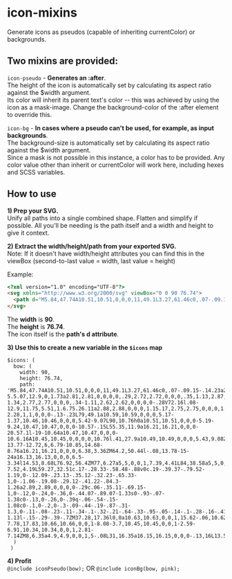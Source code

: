 # icon-mixins
Generate icons as pseudos (capable of inheriting currentColor) or backgrounds.


## Two mixins are provided:

 `icon-pseudo` - **Generates an :after**.  
The height of the icon is automatically set by calculating its aspect ratio against the $width argument.  
Its color will inherit its parent text's color -- this was achieved by using the icon as a mask-image. 
Change the background-color of the :after element to override this.

`icon-bg` - **In cases where a pseudo can't be used, for example, as input backgrounds**.  
The background-size is automatically set by calculating its aspect ratio against the $width argument.  
Since a mask is not possible in this instance, a color has to be provided. 
Any color value other than inherit or currentColor will work here, including hexes and SCSS variables.

## How to use

**1) Prep your SVG.**  
Unify all paths into a single combined shape. Flatten and simplify if possible. 
All you'll be needing is the path itself and a width and height to give it context.

**2) Extract the width/height/path from your exported SVG.**  
Note: If it doesn't have width/height attributes you can find this in the viewBox (second-to-last value = width, last value = height)

Example:
```HTML
<?xml version="1.0" encoding="UTF-8"?>
<svg xmlns="http://www.w3.org/2000/svg" viewBox="0 0 90 76.74">
  <path d="M5.84,47.74A10.51,10.51,0,0,0,11,49.1L3.27,61.46c0,.07-.09.15-.14.23a2.9,2.9,0,0,0-.31,1.13A2.77,2.77,0,0,0,3,64a2.64,2.64,0,0,0,.52.86,2.78,2.78,0,0,0,1.94,1,2.61,2.61,0,0,0,1.16-.18l.24-.1,1.61-.76,11.75-5.5.07,12.9,0,1.73a2.81,2.81,0,0,0,0,.29,2.72,2.72,0,0,0,.35,1.13,2.87,2.87,0,0,0,.74.86,2.71,2.71,0,0,0,.95.46,2.43,2.43,0,0,0,.75.11h.26a2.88,2.88,0,0,0,1.12-.35,2.8,2.8,0,0,0,.88-.77,1.88,1.88,0,0,0,.16-.23L45,44.24,64.47,75.38l.15.23a2.84,2.84,0,0,0,2,1.12h.25a2.5,2.5,0,0,0,.76-.11,2.71,2.71,0,0,0,1.7-1.34,2.77,2.77,0,0,0,.34-1.11,2.62,2.62,0,0,0,0-.28V72.16l.08-12.9,11.75,5.51,1.6.75.26.11a2.88,2.88,0,0,0,1.15.17,2.75,2.75,0,0,0,1.13-.32,2.65,2.65,0,0,0,.8-.62A2.77,2.77,0,0,0,87,64a2.73,2.73,0,0,0-.14-2.28,1,1,0,0,0-.13-.23L79,49.1a10.59,10.59,0,0,0,5.17-1.37,10.46,10.46,0,0,0,5.42-9.07L90,10.76h0a10.51,10.51,0,0,0-5.19-9.24,10.47,10.47,0,0,0-10.57-.15L55.35,11.9a16.21,16.21,0,0,0-20.57.1l-19-10.64a10.47,10.47,0,0,0-10.6.16A10.45,10.45,0,0,0,0,10.76l.41,27.9a10.49,10.49,0,0,0,5.43,9.08Zm20,16.47-.08-13.77-12.72,6,6.79-10.85,14.68-8.76a16.21,16.21,0,0,0,6.38,3.36ZM64.2,50.44l-.08,13.78-15-24a16.13,16.13,0,0,0,6.5-3.34l14.53,8.68L76.92,56.4ZM77,6.27a5,5,0,0,1,7.39,4.41L84,38.58a5,5,0,0,1-7.52,4.19L59.27,32.51c.17-.28.33-.58.48-.88v0c.19-.39.37-.79.52-1.19,0-.12.09-.23.13-.35.12-.32.23-.65.33-1,0-.1.06-.19.08-.29.12-.41.22-.84.3-1.26a2.89,2.89,0,0,0,0-.29c.06-.35.11-.69.15-1,0-.12,0-.24,0-.36,0-.44.07-.89.07-1.33s0-.93-.07-1.38c0-.13,0-.26,0-.39q-.06-.54-.15-1.08c0-.1,0-.2,0-.3-.09-.44-.19-.87-.31-1.3,0-.11-.08-.23-.11-.34-.1-.32-.21-.64-.33-.95-.05-.14-.1-.28-.16-.41a11.47,11.47,0,0,0-.51-1.13l-.15-.29-.39-.7ZM37.28,17.36l0,0a10.63,10.63,0,0,1,15.62-.06,10.62,10.62,0,0,1-7.78,17.83,10.66,10.66,0,0,1-8.08-3.7,10.45,10.45,0,0,1-2.59-6.91,10.34,10.34,0,0,1,2.81-7.14ZM8,6.35a4.9,4.9,0,0,1,5-.08L31,16.35a16.15,16.15,0,0,0-.13,16L13.54,42.76A5,5,0,0,1,6,38.58L5.62,10.67A4.89,4.89,0,0,1,8,6.35Z"/>
</svg>
```
The **width** is **90**.  
The **height** is **76.74**.  
The icon itself is the **path's d attribute**.

**3) Use this to create a new variable in the `$icons` map**
```
$icons: (
  bow: (
    width: 90,
    height: 76.74,
    path: 'M5.84,47.74A10.51,10.51,0,0,0,11,49.1L3.27,61.46c0,.07-.09.15-.14.23a2.9,2.9,0,0,0-.31,1.13A2.77,2.77,0,0,0,3,64a2.64,2.64,0,0,0,.52.86,2.78,2.78,0,0,0,1.94,1,2.61,2.61,0,0,0,1.16-.18l.24-.1,1.61-.76,11.75-5.5.07,12.9,0,1.73a2.81,2.81,0,0,0,0,.29,2.72,2.72,0,0,0,.35,1.13,2.87,2.87,0,0,0,.74.86,2.71,2.71,0,0,0,.95.46,2.43,2.43,0,0,0,.75.11h.26a2.88,2.88,0,0,0,1.12-.35,2.8,2.8,0,0,0,.88-.77,1.88,1.88,0,0,0,.16-.23L45,44.24,64.47,75.38l.15.23a2.84,2.84,0,0,0,2,1.12h.25a2.5,2.5,0,0,0,.76-.11,2.71,2.71,0,0,0,1.7-1.34,2.77,2.77,0,0,0,.34-1.11,2.62,2.62,0,0,0,0-.28V72.16l.08-12.9,11.75,5.51,1.6.75.26.11a2.88,2.88,0,0,0,1.15.17,2.75,2.75,0,0,0,1.13-.32,2.65,2.65,0,0,0,.8-.62A2.77,2.77,0,0,0,87,64a2.73,2.73,0,0,0-.14-2.28,1,1,0,0,0-.13-.23L79,49.1a10.59,10.59,0,0,0,5.17-1.37,10.46,10.46,0,0,0,5.42-9.07L90,10.76h0a10.51,10.51,0,0,0-5.19-9.24,10.47,10.47,0,0,0-10.57-.15L55.35,11.9a16.21,16.21,0,0,0-20.57.1l-19-10.64a10.47,10.47,0,0,0-10.6.16A10.45,10.45,0,0,0,0,10.76l.41,27.9a10.49,10.49,0,0,0,5.43,9.08Zm20,16.47-.08-13.77-12.72,6,6.79-10.85,14.68-8.76a16.21,16.21,0,0,0,6.38,3.36ZM64.2,50.44l-.08,13.78-15-24a16.13,16.13,0,0,0,6.5-3.34l14.53,8.68L76.92,56.4ZM77,6.27a5,5,0,0,1,7.39,4.41L84,38.58a5,5,0,0,1-7.52,4.19L59.27,32.51c.17-.28.33-.58.48-.88v0c.19-.39.37-.79.52-1.19,0-.12.09-.23.13-.35.12-.32.23-.65.33-1,0-.1.06-.19.08-.29.12-.41.22-.84.3-1.26a2.89,2.89,0,0,0,0-.29c.06-.35.11-.69.15-1,0-.12,0-.24,0-.36,0-.44.07-.89.07-1.33s0-.93-.07-1.38c0-.13,0-.26,0-.39q-.06-.54-.15-1.08c0-.1,0-.2,0-.3-.09-.44-.19-.87-.31-1.3,0-.11-.08-.23-.11-.34-.1-.32-.21-.64-.33-.95-.05-.14-.1-.28-.16-.41a11.47,11.47,0,0,0-.51-1.13l-.15-.29-.39-.7ZM37.28,17.36l0,0a10.63,10.63,0,0,1,15.62-.06,10.62,10.62,0,0,1-7.78,17.83,10.66,10.66,0,0,1-8.08-3.7,10.45,10.45,0,0,1-2.59-6.91,10.34,10.34,0,0,1,2.81-7.14ZM8,6.35a4.9,4.9,0,0,1,5-.08L31,16.35a16.15,16.15,0,0,0-.13,16L13.54,42.76A5,5,0,0,1,6,38.58L5.62,10.67A4.89,4.89,0,0,1,8,6.35Z'
  )
 )
```
  
**4) Profit**  
`@include iconPseudo(bow);` OR `@include iconBg(bow, pink);`
